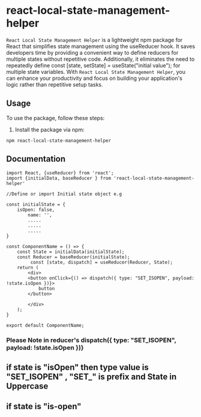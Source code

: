 # react-local-state-management-helper

`React Local State Management Helper` is a lightweight npm package for React that simplifies state management using the useReducer hook. It saves developers time by providing a convenient way to define reducers for multiple states without repetitive code. Additionally, it  eliminates the need to repeatedly define const [state, setState] = useState("initial value"); for multiple state variables. With `React Local State Management Helper`, you can enhance your productivity and focus on building your application's logic rather than repetitive setup tasks.

## Usage

To use the package, follow these steps:

1. Install the package via npm:

```shell
npm react-local-state-management-helper
```

## Documentation

```shell
import React, {useReducer} from 'react';
import {initialData, baseReducer } from 'react-local-state-management-helper'

//Define or import Initial state object e.g

const initialState = {
    isOpen: false,
		name: '',
		.....
		.....
		.....
}

const ComponentName = () => {
    const State = initialData(initialState);
    const Reducer = baseReducer(initialState);
		 const [state, dispatch] = useReducer(Reducer, State);
    return (
        <div>
        <button onClick={() => dispatch({ type: "SET_ISOPEN", payload: !state.isOpen })}>
        	button
      	</button>

        </div>
    );
}

export default ComponentName;

```

### Please Note in reducer's dispatch({ type: "SET_ISOPEN", payload: !state.isOpen })}
## if state  is "isOpen" then type value is "SET_ISOPEN" , "SET_" is prefix and State in Uppercase
## if state is "is-open"
